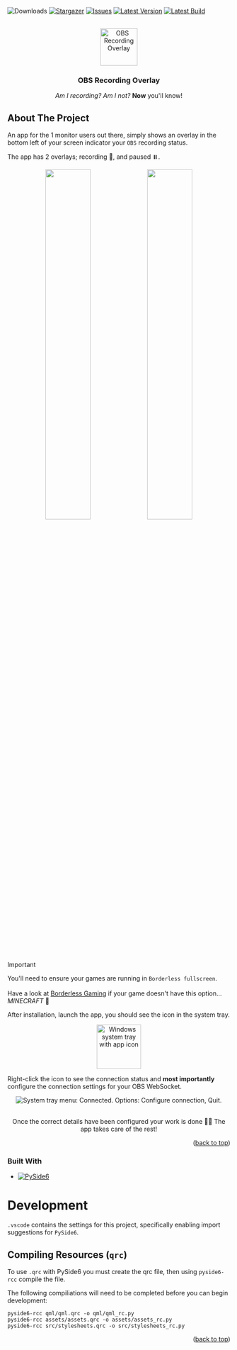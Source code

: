 <a id="readme-top"></a>

<!-- PROJECT SHIELDS -->
![Downloads][downloads-shield]
[![Stargazer][stars-shield]][stars-url]
[![Issues][issues-shield]][issues-url]
[![Latest Version][latest-version-shield]][latest-version-url]
[![Latest Build][latest-build-shield]][latest-build-url]

<!-- PROJECT LOGO -->
<br />
<div align="center">
  <img src="https://github.com/user-attachments/assets/f2386a32-59c9-44e7-809f-7a6daf12b600" alt="OBS Recording Overlay" height="84px"/>
  
  <h3 align="center">OBS Recording Overlay</h3>

  <p align="center"><em>Am I recording? Am I not?</em> <strong>Now</strong> you'll know!</p>
</div>

<!-- ABOUT THE PROJECT -->
## About The Project

An app for the 1 monitor users out there, simply shows an overlay in the bottom left of your screen indicator your `OBS` recording status.

The app has 2 overlays; recording 🔴, and paused ⏸️.

<div align="center">
  <img src="https://github.com/user-attachments/assets/bc8553c2-7d44-40bb-9bf6-741e13a510b8" width="45%"/>
  <img src="https://github.com/user-attachments/assets/59ce107e-7823-44f4-8a10-2cfae58fdbf5" width="45%" />
</div>

<br />

> [!IMPORTANT]  
> You'll need to ensure your games are running in `Borderless fullscreen`.
> <br /><br />Have a look at [Borderless Gaming](https://github.com/Codeusa/Borderless-Gaming) if your game doesn't have this option... *MINECRAFT* 🤦



After installation, launch the app, you should see the icon in the system tray.

<div align="center">
  <img src="https://github.com/user-attachments/assets/55bdb6c0-e1a5-4380-96d8-7997eebc3a6e" alt="Windows system tray with app icon" height="100px" />
</div>

Right-click the icon to see the connection status and **most importantly** configure the connection settings for your OBS WebSocket.

<div align="center">
  <img src="https://github.com/user-attachments/assets/12c03606-c89c-4a54-a452-49c7830e9330" alt="System tray menu: Connected. Options: Configure connection, Quit." />
</div>

<br />
<p align="center">
  Once the correct details have been configured your work is done 😮‍💨 The app takes care of the rest!
</p>

<p align="right">(<a href="#readme-top">back to top</a>)</p>



### Built With

* [![PySide6][PySide6]][pyside6-url]

# Development

`.vscode` contains the settings for this project, specifically enabling import suggestions for `PySide6`.

## Compiling Resources (`qrc`)

To use `.qrc` with PySide6 you must create the qrc file, then using `pyside6-rcc` compile the file.

The following compiliations will need to be completed before you can begin development:

```
pyside6-rcc qml/qml.qrc -o qml/qml_rc.py
pyside6-rcc assets/assets.qrc -o assets/assets_rc.py
pyside6-rcc src/stylesheets.qrc -o src/stylesheets_rc.py
```

<p align="right">(<a href="#readme-top">back to top</a>)</p>

<!-- MARKDOWN LINKS & IMAGES -->
[downloads-shield]: https://img.shields.io/github/downloads/domingasp/obs-recording-overlay/total?label=Downloads
[stars-shield]: https://img.shields.io/github/stars/domingasp/obs-recording-overlay?style=flat&label=Stars
[stars-url]: https://github.com/domingasp/obs-recording-overlay/stargazers
[issues-shield]: https://img.shields.io/github/issues/domingasp/obs-recording-overlay
[issues-url]: https://github.com/domingasp/obs-recording-overlay/issues
[latest-version-shield]: https://img.shields.io/github/v/tag/domingasp/obs-recording-overlay?label=Latest
[latest-version-url]: https://github.com/domingasp/obs-recording-overlay/releases
[latest-build-shield]: https://github.com/domingasp/obs-recording-overlay/actions/workflows/main.yml/badge.svg
[latest-build-url]: https://github.com/domingasp/obs-recording-overlay/actions/workflows/main.yml
[system-tray-icon-screenshot]: https://github.com/user-attachments/assets/55bdb6c0-e1a5-4380-96d8-7997eebc3a6e
[context-menu-screenshot]: https://github.com/user-attachments/assets/12c03606-c89c-4a54-a452-49c7830e9330
[PySide6]: https://img.shields.io/badge/PySide6-%2341CD52?style=flat&logo=qt&logoColor=white
[PySide6-url]: https://pypi.org/project/PySide6/
